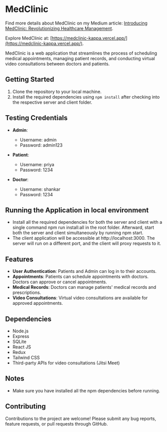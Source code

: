 # MedClinic

Find more details about MedClinic on my Medium article: [Introducing MedClinic: Revolutionizing Healthcare Management](https://medium.com/@bharghavasagarmandadi2022/introducing-medclinic-revolutionizing-healthcare-management-e8e32817a78d).

Explore MedClinic at: [https://medclinic-kappa.vercel.app/](https://medclinic-kappa.vercel.app/).

MedClinic is a web application that streamlines the process of scheduling medical appointments, managing patient records, and conducting virtual video consultations between doctors and patients.

## Getting Started

1. Clone the repository to your local machine.
2. Install the required dependencies using `npm install` after checking into the respective server and client folder.

## Testing Credentials 

- **Admin**:
  - Username: admin
  - Password: admin123

- **Patient**:
  - Username: priya
  - Password: 1234

- **Doctor**:
  - Username: shankar
  - Password: 1234

## Running the Application in local environment

-  Install all the required dependencies for both the server and client with a single command npm run install:all in the root folder. Afterward, start both the server and client simultaneously by running npm start.
- The client application will be accessible at http://localhost:3000. The server will run on a different port, and the client will proxy requests to it.

## Features

- **User Authentication**: Patients and Admin can log in to their accounts.
- **Appointments**: Patients can schedule appointments with doctors. Doctors can approve or cancel appointments.
- **Medical Records**: Doctors can manage patients' medical records and prescriptions.
- **Video Consultations**: Virtual video consultations are available for approved appointments.

## Dependencies

- Node.js
- Express
- SQLite
- React JS
- Redux
- Tailwind CSS
- Third-party APIs for video consultations (Jitsi Meet)

## Notes

- Make sure you have installed all the npm dependencies before running.

## Contributing

Contributions to the project are welcome! Please submit any bug reports, feature requests, or pull requests through GitHub.
